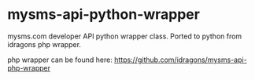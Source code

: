 mysms-api-python-wrapper
========================

mysms.com developer API python wrapper class. Ported to python from idragons php wrapper.

php wrapper can be found here: https://github.com/idragons/mysms-api-php-wrapper
